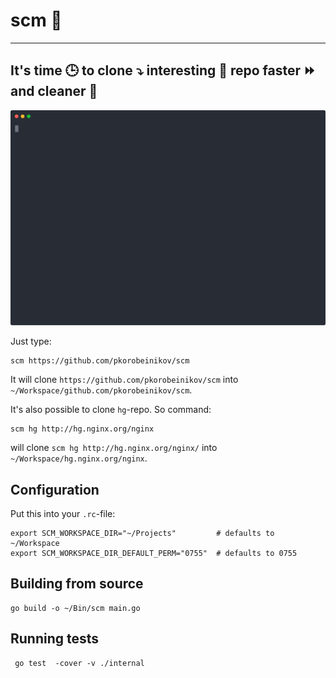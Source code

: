 # scm 💪

---

## It's time 🕒 to clone ⤵️ interesting 🧐 repo faster ⏩ and cleaner 🧹

![Usage example](demo.svg)

Just type:

```shell
scm https://github.com/pkorobeinikov/scm
```

It will clone `https://github.com/pkorobeinikov/scm` into `~/Workspace/github.com/pkorobeinikov/scm`.

It's also possible to clone `hg`-repo. So command:

```shell
scm hg http://hg.nginx.org/nginx
```

will clone `scm hg http://hg.nginx.org/nginx/` into `~/Workspace/hg.nginx.org/nginx`.

## Configuration

Put this into your `.rc`-file:

```shell
export SCM_WORKSPACE_DIR="~/Projects"         # defaults to ~/Workspace
export SCM_WORKSPACE_DIR_DEFAULT_PERM="0755"  # defaults to 0755
```

## Building from source

```shell
go build -o ~/Bin/scm main.go
```

## Running tests

```shell
 go test  -cover -v ./internal
```
